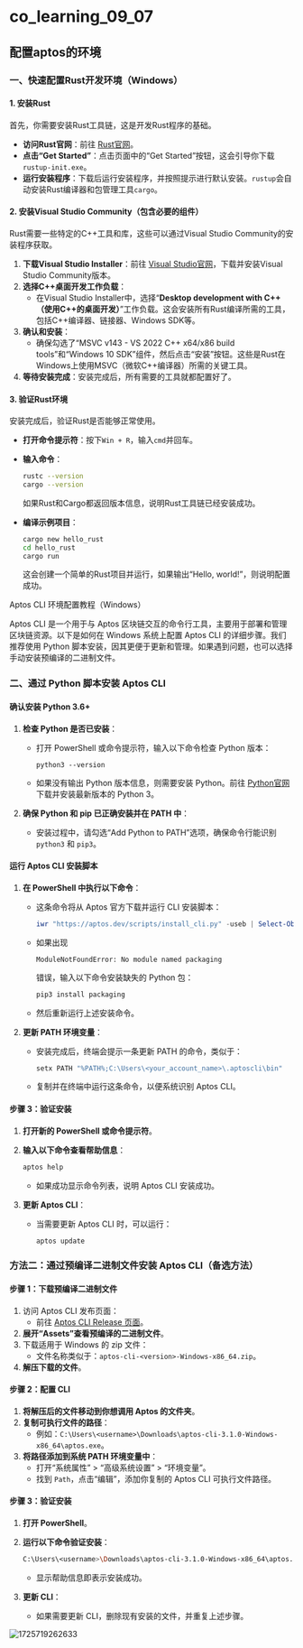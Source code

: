 #  co_learning_09_07

## 配置aptos的环境

### 一、快速配置Rust开发环境（Windows）

#### 1. 安装Rust

首先，你需要安装Rust工具链，这是开发Rust程序的基础。

- **访问Rust官网**：前往 [Rust官网](https://www.rust-lang.org/)。
- **点击“Get Started”**：点击页面中的“Get Started”按钮，这会引导你下载`rustup-init.exe`。
- **运行安装程序**：下载后运行安装程序，并按照提示进行默认安装。`rustup`会自动安装Rust编译器和包管理工具`cargo`。

#### 2. 安装Visual Studio Community（包含必要的组件）

Rust需要一些特定的C++工具和库，这些可以通过Visual Studio Community的安装程序获取。

1. **下载Visual Studio Installer**：前往 [Visual Studio官网](https://visualstudio.microsoft.com/)，下载并安装Visual Studio Community版本。
2. **选择C++桌面开发工作负载**：
   - 在Visual Studio Installer中，选择“**Desktop development with C++（使用C++的桌面开发）**”工作负载。这会安装所有Rust编译所需的工具，包括C++编译器、链接器、Windows SDK等。
3. **确认和安装**：
   - 确保勾选了“MSVC v143 - VS 2022 C++ x64/x86 build tools”和“Windows 10 SDK”组件，然后点击“安装”按钮。这些是Rust在Windows上使用MSVC（微软C++编译器）所需的关键工具。
4. **等待安装完成**：安装完成后，所有需要的工具就都配置好了。

#### 3. 验证Rust环境

安装完成后，验证Rust是否能够正常使用。

- **打开命令提示符**：按下`Win + R`，输入`cmd`并回车。

- **输入命令**：

  ```bash
  rustc --version
  cargo --version
  ```

  如果Rust和Cargo都返回版本信息，说明Rust工具链已经安装成功。

- **编译示例项目**：

  ```bash
  cargo new hello_rust
  cd hello_rust
  cargo run
  ```

  这会创建一个简单的Rust项目并运行，如果输出“Hello, world!”，则说明配置成功。

 Aptos CLI 环境配置教程（Windows）

Aptos CLI 是一个用于与 Aptos 区块链交互的命令行工具，主要用于部署和管理区块链资源。以下是如何在 Windows 系统上配置 Aptos CLI 的详细步骤。我们推荐使用 Python 脚本安装，因其更便于更新和管理。如果遇到问题，也可以选择手动安装预编译的二进制文件。

### 二、通过 Python 脚本安装 Aptos CLI

#### 确认安装 Python 3.6+

1. **检查 Python 是否已安装**：

   - 打开 PowerShell 或命令提示符，输入以下命令检查 Python 版本：

     ```
     python3 --version
     ```

   - 如果没有输出 Python 版本信息，则需要安装 Python。前往 [Python官网](https://www.python.org/) 下载并安装最新版本的 Python 3。

2. **确保 Python 和 pip 已正确安装并在 PATH 中**：

   - 安装过程中，请勾选“Add Python to PATH”选项，确保命令行能识别 `python3` 和 `pip3`。

#### 运行 Aptos CLI 安装脚本

1. **在 PowerShell 中执行以下命令**：

   - 这条命令将从 Aptos 官方下载并运行 CLI 安装脚本：

     ```powershell
     iwr "https://aptos.dev/scripts/install_cli.py" -useb | Select-Object -ExpandProperty Content | python3
     ```

   - 如果出现 

     ```
     ModuleNotFoundError: No module named packaging
     ```

      错误，输入以下命令安装缺失的 Python 包：

     ```bash
     pip3 install packaging
     ```

   - 然后重新运行上述安装命令。

2. **更新 PATH 环境变量**：

   - 安装完成后，终端会提示一条更新 PATH 的命令，类似于：

     ```bash
     setx PATH "%PATH%;C:\Users\<your_account_name>\.aptoscli\bin"
     ```

   - 复制并在终端中运行这条命令，以便系统识别 Aptos CLI。

#### 步骤 3：验证安装

1. **打开新的 PowerShell 或命令提示符**。

2. **输入以下命令查看帮助信息**：

   ```bash
   aptos help
   ```

   - 如果成功显示命令列表，说明 Aptos CLI 安装成功。

3. **更新 Aptos CLI**：

   - 当需要更新 Aptos CLI 时，可以运行：

     ```bash
     aptos update
     ```

### 方法二：通过预编译二进制文件安装 Aptos CLI（备选方法）

#### 步骤 1：下载预编译二进制文件

1. 访问 Aptos CLI 发布页面：
   - 前往 [Aptos CLI Release 页面](https://github.com/aptos-labs/aptos-core/releases)。
2. **展开“Assets”查看预编译的二进制文件**。
3. 下载适用于 Windows 的 zip 文件：
   - 文件名称类似于：`aptos-cli-<version>-Windows-x86_64.zip`。
4. **解压下载的文件**。

#### 步骤 2：配置 CLI

1. **将解压后的文件移动到你想调用 Aptos 的文件夹**。
2. **复制可执行文件的路径**：
   - 例如：`C:\Users\<username>\Downloads\aptos-cli-3.1.0-Windows-x86_64\aptos.exe`。
3. **将路径添加到系统 PATH 环境变量中**：
   - 打开“系统属性” > “高级系统设置” > “环境变量”。
   - 找到 `Path`，点击“编辑”，添加你复制的 Aptos CLI 可执行文件路径。

#### 步骤 3：验证安装

1. **打开 PowerShell**。

2. **运行以下命令验证安装**：

   ```bash
   C:\Users\<username>\Downloads\aptos-cli-3.1.0-Windows-x86_64\aptos.exe help
   ```

   - 显示帮助信息即表示安装成功。

3. **更新 CLI**：

   - 如果需要更新 CLI，删除现有安装的文件，并重复上述步骤。

![1725719262633](C:\Users\23576\AppData\Roaming\Typora\typora-user-images\1725719262633.png)